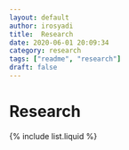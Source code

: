 ```yaml
---
layout: default
author: irosyadi
title:  Research
date: 2020-06-01 20:09:34
category: research
tags: ["readme", "research"]
draft: false
---
```


# Research

{% include list.liquid %}